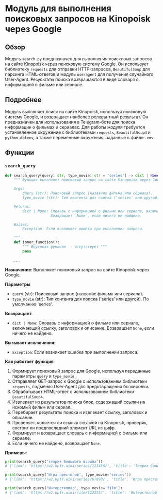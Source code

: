 # Модуль для выполнения поисковых запросов на Kinopoisk через Google

## Обзор

Модуль `search.py` предназначен для выполнения поисковых запросов на сайте Kinopoisk через поисковую систему Google. Он использует библиотеку `requests` для отправки HTTP-запросов, `BeautifulSoup` для парсинга HTML-ответов и модуль `useragent` для получения случайного User-Agent. Результаты поиска возвращаются в виде словаря с информацией о фильме или сериале.

## Подробнее

Модуль выполняет поиск на сайте Kinopoisk, используя поисковую систему Google, и возвращает наиболее релевантный результат. Он предназначен для использования в Telegram-боте для поиска информации о фильмах и сериалах. Для работы модуля требуется установленное окружение с библиотеками `requests`, `BeautifulSoup4` и `python-dotenv`, а также переменные окружения, заданные в файле `.env`.

## Функции

### `search_query`

```python
def search_query(query: str, type_movie: str = 'series') -> dict | None:
    """ Функция выполняет поисковый запрос на сайте Kinopoisk через Google.

    Args:
        query (str): Поисковый запрос (название фильма или сериала).
        type_movie (str): Тип контента для поиска ('series' или другой). По умолчанию 'series'.

    Returns:
        dict | None: Словарь с информацией о фильме или сериале, включающий ссылку, заголовок и описание.
                     Возвращает `None`, если ничего не найдено.

    Raises:
        Exception: Если возникает ошибка при выполнении запроса.

    """
    def inner_function():
        """ Внутрняя функция  - отсутствует """
        pass
    
    ...
```

**Назначение**: Выполняет поисковый запрос на сайте Kinopoisk через Google.

**Параметры**:
- `query` (str): Поисковый запрос (название фильма или сериала).
- `type_movie` (str): Тип контента для поиска ('series' или другой). По умолчанию 'series'.

**Возвращает**:
- `dict | None`: Словарь с информацией о фильме или сериале, включающий ссылку, заголовок и описание. Возвращает `None`, если ничего не найдено.

**Вызывает исключения**:
- `Exception`: Если возникает ошибка при выполнении запроса.

**Как работает функция**:
1. Формирует поисковый запрос для Google, используя переданные параметры `query` и `type_movie`.
2. Отправляет GET-запрос к Google с использованием библиотеки `requests`, подменяя User-Agent для предотвращения блокировки.
3. Обрабатывает HTML-ответ с использованием библиотеки `BeautifulSoup4`.
4. Извлекает из результатов поиска блок, содержащий ссылки на искомый фильм или сериал.
5. Перебирает результаты поиска и извлекает ссылку, заголовок и описание.
6. Проверяет, является ли ссылка ссылкой на Kinopoisk, проверяя, состоит ли предпоследний элемент URL из цифр.
7. Формирует и возвращает словарь с информацией о фильме или сериале.
8. Если ничего не найдено, возвращает `None`.

**Примеры**:

```python
print(search_query('теория большого взрыва'))
# {'link': 'https://w2.kpfr.wiki/series/123456/', 'title': 'Теория большого взрыва - Кинопоиск', 'description': 'Описание сериала...'}

print(search_query('Игра престолов', type_movie='series'))
# {'link': 'https://w2.kpfr.wiki/series/67890/', 'title': 'Игра престолов - Кинопоиск', 'description': 'Описание сериала...'}

print(search_query('Интерстеллар', type_movie='film'))
# {'link': 'https://w2.kpfr.wiki/film/112233/', 'title': 'Интерстеллар - Кинопоиск', 'description': 'Описание фильма...'}